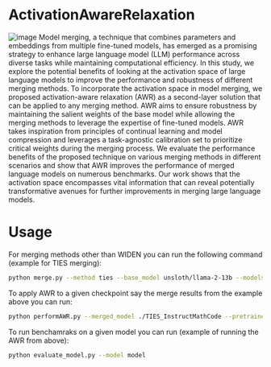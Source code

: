 # ActivationAwareRelaxation
![image](https://github.com/user-attachments/assets/516effa0-a981-4422-a09d-ac2cac40c16e)
Model merging, a technique that combines parameters and embeddings from multiple fine-tuned models, has emerged as a promising strategy to enhance large language model (LLM) performance across diverse tasks while maintaining computational efficiency. In this study, we explore the potential benefits of looking at the activation space of large language models to improve the performance and robustness of different merging methods. To incorporate the activation space in model merging, we proposed activation-aware relaxation (AWR) as a second-layer solution that can be applied to any merging method. AWR aims to ensure robustness by maintaining the salient weights of the base model while allowing the merging methods to leverage the expertise of fine-tuned models. AWR takes inspiration from principles of continual learning and model compression and leverages a task-agnostic calibration set to prioritize critical weights during the merging process. We evaluate the performance benefits of the proposed technique on various merging methods in different scenarios and show that AWR improves the performance of merged language models on numerous benchmarks. Our work shows that the activation space encompasses vital information that can reveal potentially transformative avenues for further improvements in merging large language models.

# Usage
For merging methods other than WIDEN you can run the following command (example for TIES merging):

```bash
python merge.py --method ties --base_model unsloth/llama-2-13b --models_to_merge WizardLMTeam/WizardLM-13B-V1.2,vanillaOVO/WizardMath-13B-V1.0,layoric/llama-2-13b-code-alpaca --save_path ./TIES_InstructMathCode
```

To apply AWR to a given checkpoint say the merge results from the example above you can run:

```bash
python performAWR.py --merged_model ./TIES_InstructMathCode --pretrained_model_name unsloth/llama-2-13b --omega 0.4 --save_path ./TIES_AWR_InstructMathCode
```

To run benchamraks on a given model you can run (example of running the AWR from above):

```bash
python evaluate_model.py --model model
```
